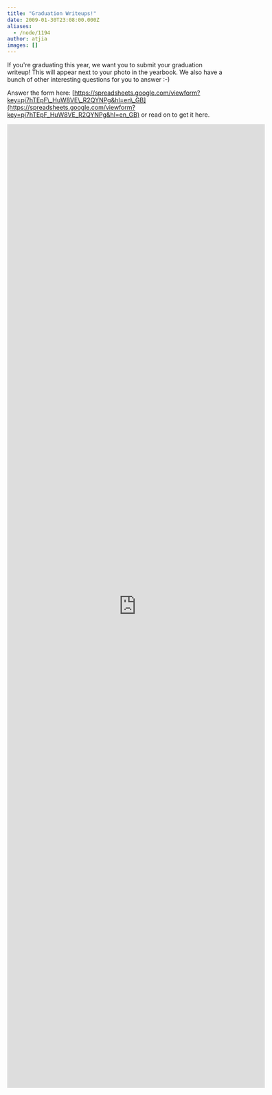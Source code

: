 ```yaml
---
title: "Graduation Writeups!"
date: 2009-01-30T23:08:00.000Z
aliases:
  - /node/1194
author: atjia
images: []
---
```


If you're graduating this year, we want you to submit your graduation writeup! This will appear next to your photo in the yearbook. We also have a bunch of other interesting questions for you to answer :-)

Answer the form here: [https://spreadsheets.google.com/viewform?key=pj7hTEpF\_HuW8VE\_R2QYNPg&hl=en\_GB](https://spreadsheets.google.com/viewform?key=pj7hTEpF_HuW8VE_R2QYNPg&hl=en_GB) or read on to get it here.

<iframe src="https://docs.google.com/forms/d/e/1FAIpQLScdsmiwJBwtS3kv969Xg_EFg6nfSmWtuGuYWJSlz6AfcCNICQ/viewform?embedded=true&key=pj7hTEpF_HuW8VE_R2QYNPg" width="600" height="2246" frameborder="0" marginheight="0" marginwidth="0">Loading...</iframe>
